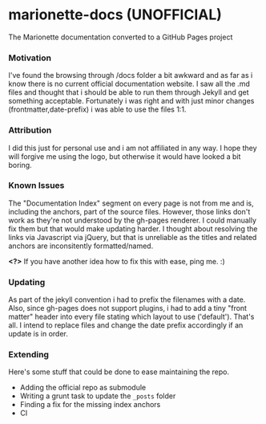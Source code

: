 marionette-docs (UNOFFICIAL) 
============================

The Marionette documentation converted to a GitHub Pages project

### Motivation

I've found the browsing through /docs folder a bit awkward and as far as i know
there is no current official documentation website. I saw all the .md files 
and thought that i should be able to run them through Jekyll and get something
acceptable. Fortunately i was right and with just minor changes (frontmatter,date-prefix) 
i was able to use the files 1:1.

### Attribution

I did this just for personal use and i am not affiliated in any way. I hope they 
will forgive me using the logo, but otherwise it would have looked a bit boring.

### Known Issues

The "Documentation Index" segment on every page is not from me and is, including the
anchors, part of the source files. However, those links don't work as they're not
understood by the gh-pages renderer. I could manually fix them but that would make
updating harder. I thought about resolving the links via Javascript via jQuery, but 
that is unreliable as the titles and related anchors are inconsitently formatted/named.

**<?>** If you have another idea how to fix this with ease, ping me. :)

### Updating

As part of the jekyll convention i had to prefix the filenames with a date. Also, since
gh-pages does not support plugins, i had to add a tiny "front matter" header into every file
stating which layout to use ('default'). That's all. I intend to replace files and change 
the date prefix accordingly if an update is in order. 

### Extending

Here's some stuff that could be done to ease maintaining the repo.

- Adding the official repo as submodule
- Writing a grunt task to update the `_posts` folder
- Finding a fix for the missing index anchors
- CI

